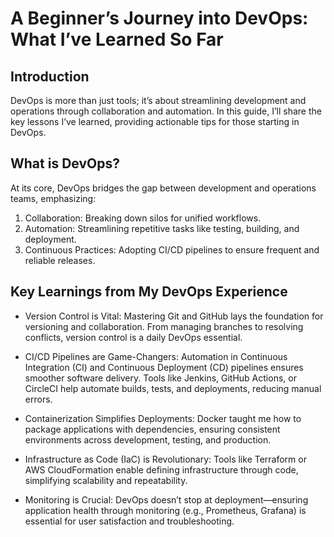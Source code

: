 # A Beginner’s Journey into DevOps: What I’ve Learned So Far

## Introduction
DevOps is more than just tools; it’s about streamlining development and operations through collaboration and automation. In this guide, I’ll share the key lessons I’ve learned, providing actionable tips for those starting in DevOps.

## What is DevOps?
At its core, DevOps bridges the gap between development and operations teams, emphasizing:
1. Collaboration: Breaking down silos for unified workflows.
2. Automation: Streamlining repetitive tasks like testing, building, and deployment.
3. Continuous Practices: Adopting CI/CD pipelines to ensure frequent and reliable releases.

## Key Learnings from My DevOps Experience
- Version Control is Vital: Mastering Git and GitHub lays the foundation for versioning and collaboration. From managing branches to resolving conflicts, version control is a daily DevOps essential.

- CI/CD Pipelines are Game-Changers: Automation in Continuous Integration (CI) and Continuous Deployment (CD) pipelines ensures smoother software delivery. Tools like Jenkins, GitHub Actions, or CircleCI help automate builds, tests, and deployments, reducing manual errors.

- Containerization Simplifies Deployments: Docker taught me how to package applications with dependencies, ensuring consistent environments across development, testing, and production.

- Infrastructure as Code (IaC) is Revolutionary: Tools like Terraform or AWS CloudFormation enable defining infrastructure through code, simplifying scalability and repeatability.

- Monitoring is Crucial: DevOps doesn’t stop at deployment—ensuring application health through monitoring (e.g., Prometheus, Grafana) is essential for user satisfaction and troubleshooting.
